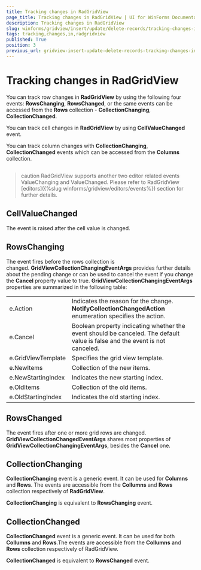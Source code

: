 ```yaml
---
title: Tracking changes in RadGridView
page_title: Tracking changes in RadGridView | UI for WinForms Documentation
description: Tracking changes in RadGridView
slug: winforms/gridview/insert/update/delete-records/tracking-changes-in-radgridview
tags: tracking,changes,in,radgridview
published: True
position: 3
previous_url: gridview-insert-update-delete-records-tracking-changes-in-radgridview
---
```


# Tracking changes in RadGridView

You can track row changes in __RadGridView__ by using the following four events: __RowsChanging__, __RowsChanged__, or the same events can be accessed from the __Rows__ collection - __CollectionChanging__, __CollectionChanged__.

You can track cell changes in __RadGridView__ by using __CellValueChanged__ event.

You can track column changes with __CollectionChanging__, __CollectionChanged__ events which can be accessed from the __Columns__ collection.

## 

>caution RadGridView supports another two editor related events ValueChanging and ValueChanged. Please refer to RadGridView [editors]({%slug winforms/gridview/editors/events%}) section for further details.
>


## CellValueChanged

The event is raised after the cell value is changed.   

## RowsChanging

The event fires before the rows collection is changed. __GridViewCollectionChangingEventArgs__ provides further details about the pending change or can be used to cancel the event if you change the __Cancel__ property value to true. __GridViewCollectionChangingEventArgs__ properties are summarized in the following table:

|||
| ------- | ------- | 
|e.Action|Indicates the reason for the change. __NotifyCollectionChangedAction__ enumeration specifies the action.|
|e.Cancel|Boolean property indicating whether the event should be canceled. The default value is false and the event is not canceled.|
|e.GridViewTemplate|Specifies the grid view template.|
|e.NewItems|Collection of the new items.|
|e.NewStartingIndex|Indicates the new starting index.|
|e.OldItems|Collection of the old items.|
|e.OldStartingIndex|Indicates the old starting index.|

## RowsChanged

The event fires after one or more grid rows are changed. __GridViewCollectionChangedEventArgs__ shares most properties of __GridViewCollectionChangingEventArgs__, besides the __Cancel__ one.

## CollectionChanging

__CollectionChanging__ event is a generic event. It can be used for __Columns__ and __Rows__. The events are accessible from the __Collumns__ and __Rows__ collection respectively of __RadGridView__. 

__CollectionChanging__ is equivalent to __RowsChanging__ event.

## CollectionChanged

__CollectionChanged__ event is a generic event. It can be used for both __Collumns__ and __Rows__.The events are accessible from the __Collumns__ and __Rows__ collection respectively of RadGridView. 

__CollectionChanged__ is equivalent to __RowsChanged__ event.
